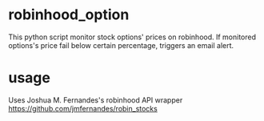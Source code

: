 # robinhood_option
This python script monitor stock options' prices on robinhood.
If monitored options's price fail below certain percentage, triggers an email alert.

# usage
Uses Joshua M. Fernandes's robinhood API wrapper
https://github.com/jmfernandes/robin_stocks


